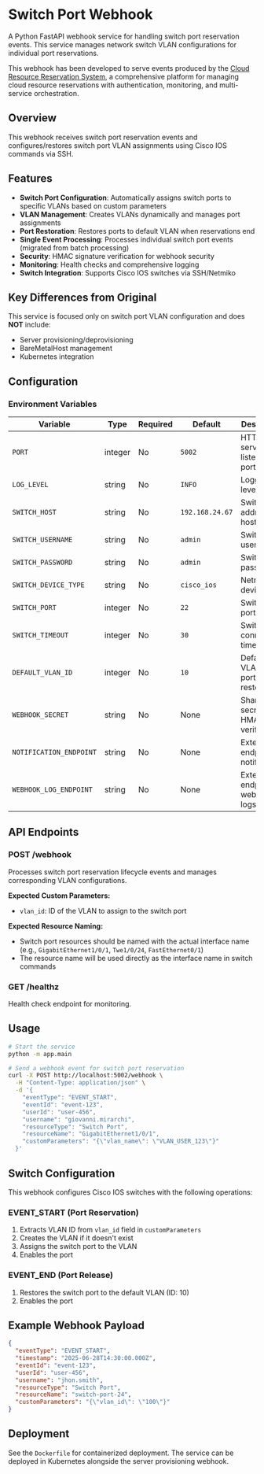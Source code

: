 # Switch Port Webhook

A Python FastAPI webhook service for handling switch port reservation events. This service manages network switch VLAN configurations for individual port reservations.

This webhook has been developed to serve events produced by the [Cloud Resource Reservation System](https://github.com/giovannimirarchi420/cloud-resource-reservation), a comprehensive platform for managing cloud resource reservations with authentication, monitoring, and multi-service orchestration.

## Overview

This webhook receives switch port reservation events and configures/restores switch port VLAN assignments using Cisco IOS commands via SSH.

## Features

- **Switch Port Configuration**: Automatically assigns switch ports to specific VLANs based on custom parameters
- **VLAN Management**: Creates VLANs dynamically and manages port assignments
- **Port Restoration**: Restores ports to default VLAN when reservations end
- **Single Event Processing**: Processes individual switch port events (migrated from batch processing)
- **Security**: HMAC signature verification for webhook security
- **Monitoring**: Health checks and comprehensive logging
- **Switch Integration**: Supports Cisco IOS switches via SSH/Netmiko

## Key Differences from Original

This service is focused only on switch port VLAN configuration and does **NOT** include:
- Server provisioning/deprovisioning
- BareMetalHost management
- Kubernetes integration

## Configuration

### Environment Variables

| Variable | Type | Required | Default | Description |
|----------|------|----------|---------|-------------|
| `PORT` | integer | No | `5002` | HTTP server listening port |
| `LOG_LEVEL` | string | No | `INFO` | Logging level |
| `SWITCH_HOST` | string | No | `192.168.24.67` | Switch IP address or hostname |
| `SWITCH_USERNAME` | string | No | `admin` | Switch SSH username |
| `SWITCH_PASSWORD` | string | No | `admin` | Switch SSH password |
| `SWITCH_DEVICE_TYPE` | string | No | `cisco_ios` | Netmiko device type |
| `SWITCH_PORT` | integer | No | `22` | Switch SSH port |
| `SWITCH_TIMEOUT` | integer | No | `30` | Switch connection timeout |
| `DEFAULT_VLAN_ID` | integer | No | `10` | Default VLAN for port restoration |
| `WEBHOOK_SECRET` | string | No | None | Shared secret for HMAC verification |
| `NOTIFICATION_ENDPOINT` | string | No | None | External endpoint for notifications |
| `WEBHOOK_LOG_ENDPOINT` | string | No | None | External endpoint for webhook logs |

## API Endpoints

### POST /webhook
Processes switch port reservation lifecycle events and manages corresponding VLAN configurations.

**Expected Custom Parameters:**
- `vlan_id`: ID of the VLAN to assign to the switch port

**Expected Resource Naming:**
- Switch port resources should be named with the actual interface name (e.g., `GigabitEthernet1/0/1`, `Twe1/0/24`, `FastEthernet0/1`)
- The resource name will be used directly as the interface name in switch commands

### GET /healthz
Health check endpoint for monitoring.

## Usage

```bash
# Start the service
python -m app.main

# Send a webhook event for switch port reservation
curl -X POST http://localhost:5002/webhook \
  -H "Content-Type: application/json" \
  -d '{
    "eventType": "EVENT_START",
    "eventId": "event-123",
    "userId": "user-456",
    "username": "giovanni.mirarchi",
    "resourceType": "Switch Port",
    "resourceName": "GigabitEthernet1/0/1",
    "customParameters": "{\"vlan_name\": \"VLAN_USER_123\"}"
  }'
```

## Switch Configuration

This webhook configures Cisco IOS switches with the following operations:

### EVENT_START (Port Reservation)
1. Extracts VLAN ID from `vlan_id` field in `customParameters`
2. Creates the VLAN if it doesn't exist
3. Assigns the switch port to the VLAN
4. Enables the port

### EVENT_END (Port Release)
1. Restores the switch port to the default VLAN (ID: 10)
2. Enables the port

## Example Webhook Payload

```json
{
  "eventType": "EVENT_START",
  "timestamp": "2025-06-28T14:30:00.000Z",
  "eventId": "event-123",
  "userId": "user-456",
  "username": "jhon.smith",
  "resourceType": "Switch Port",
  "resourceName": "switch-port-24",
  "customParameters": "{\"vlan_id\": \"100\"}"
}
```

## Deployment

See the `Dockerfile` for containerized deployment. The service can be deployed in Kubernetes alongside the server provisioning webhook.
